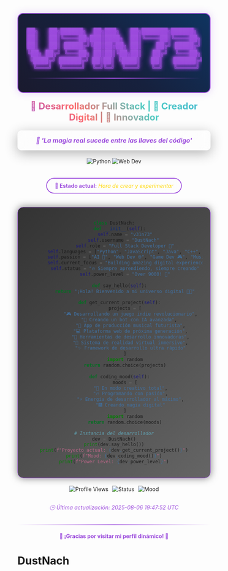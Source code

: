 <!-- BANNER_START -->
<div align="center">

<div align="center">

<!-- Efectos CSS para animaciones -->
<style>
@keyframes glow {
  0%, 100% { text-shadow: 0 0 5px #9D4EDD, 0 0 10px #9D4EDD, 0 0 15px #9D4EDD; }
  50% { text-shadow: 0 0 10px #9D4EDD, 0 0 20px #9D4EDD, 0 0 30px #9D4EDD; }
}
@keyframes float {
  0%, 100% { transform: translateY(0px); }
  50% { transform: translateY(-10px); }
}
@keyframes pulse {
  0%, 100% { opacity: 1; }
  50% { opacity: 0.7; }
}
.glow-text {
  animation: glow 2s ease-in-out infinite;
  color: #9D4EDD;
  font-weight: bold;
}
.float-animation {
  animation: float 3s ease-in-out infinite;
}
.pulse-animation {
  animation: pulse 2s ease-in-out infinite;
}
</style>

<!-- Banner principal con gradiente -->
<div class="float-animation" style="background: linear-gradient(45deg, #1a1a2e, #16213e, #0f3460); padding: 20px; border-radius: 15px; border: 2px solid #9D4EDD; box-shadow: 0 0 20px #9D4EDD40;">

<pre class="glow-text" style="font-size: 16px; line-height: 1.2;">
██╗   ██╗██████╗  ██╗███╗   ██╗███████╗██████╗ 
██║   ██║╚════██╗███║████╗  ██║╚════██║╚════██╗
██║   ██║ █████╔╝╚██║██╔██╗ ██║    ██╔╝ █████╔╝
╚██╗ ██╔╝ ╚═══██╗ ██║██║╚██╗██║   ██╔╝  ╚═══██╗
 ╚████╔╝ ██████╔╝ ██║██║ ╚████║   ██║   ██████╔╝
  ╚═══╝  ╚═════╝  ╚═╝╚═╝  ╚═══╝   ╚═╝   ╚═════╝ 
</pre>

<!-- Línea decorativa animada -->
<div style="height: 3px; background: linear-gradient(90deg, transparent, #9D4EDD, transparent); margin: 15px 0; border-radius: 2px; animation: pulse 1.5s ease-in-out infinite;"></div>

</div>

<!-- Título principal con efectos -->
<h2 class="pulse-animation" style="background: linear-gradient(45deg, #9D4EDD, #FF6B6B, #4ECDC4, #45B7D1); -webkit-background-clip: text; -webkit-text-fill-color: transparent; background-clip: text; font-size: 24px; font-weight: bold; margin: 20px 0;">
🎵 Desarrollador Full Stack | 🌌 Creador Digital | 🌙 Innovador
</h2>

<!-- Cita inspiracional con estilo -->
<div style="background: linear-gradient(135deg, rgba(255,255,255,0.1), rgba(255,255,255,0.05)); backdrop-filter: blur(10px); border-radius: 10px; padding: 15px; margin: 20px 0; border: 1px solid rgba(255,255,255,0.2); box-shadow: 0 8px 32px rgba(0,0,0,0.3);">
<h3 style="color: #9D4EDD; margin: 0; font-style: italic;">🌙 'La magia real sucede entre las llaves del código'</h3>
</div>

<!-- Badges dinámicos -->
<div style="margin: 20px 0;">
<img src="https://img.shields.io/badge/Python-Expert-9D4EDD.svg?style=for-the-badge&logo=python&logoColor=white" alt="Python"/> <img src="https://img.shields.io/badge/Web_Dev-Master-9D4EDD.svg?style=for-the-badge&logo=react&logoColor=white" alt="Web Dev"/>
</div>

<!-- Estado actual con animación -->
<div class="float-animation" style="background: linear-gradient(90deg, rgba(255,255,255,0.1), rgba(255,255,255,0.2), rgba(255,255,255,0.1)); border-radius: 25px; padding: 10px 20px; margin: 15px 0; border: 2px solid #9D4EDD; display: inline-block;">
<strong style="color: #9D4EDD;">🎵 Estado actual:</strong> <em style="color: #FFD700;">Hora de crear y experimentar</em>
</div>

<!-- Sección de código con efectos -->
<div style="background: linear-gradient(135deg, rgba(0,0,0,0.8), rgba(0,0,0,0.6)); border-radius: 15px; padding: 20px; margin: 20px 0; border: 1px solid #9D4EDD; box-shadow: 0 0 20px rgba(0,0,0,0.5);">

```python
class DustNach:
    def __init__(self):
        self.name = "v31n73"
        self.username = "DustNach" 
        self.role = "Full Stack Developer 🚀"
        self.languages = ["Python", "JavaScript", "Java", "C++", "HTML/CSS"]
        self.passion = ["AI 🤖", "Web Dev 🌐", "Game Dev 🎮", "Music Production 🎵"]
        self.current_focus = "Building amazing digital experiences ✨"
        self.status = "🔥 Siempre aprendiendo, siempre creando"
        self.power_level = "Over 9000! 💪"
    
    def say_hello(self):
        return "¡Hola! Bienvenido a mi universo digital 🌌👋"
    
    def get_current_project(self):
        projects = [
            "🎮 Desarrollando un juego indie revolucionario",
            "🤖 Creando un bot con IA avanzada", 
            "🎵 App de producción musical futurista",
            "💻 Plataforma web de próxima generación",
            "🚀 Herramientas de desarrollo innovadoras",
            "🌌 Sistema de realidad virtual inmersivo",
            "✨ Framework de desarrollo ultra rápido"
        ]
        import random
        return random.choice(projects)
    
    def coding_mood(self):
        moods = [
            "🎯 En modo creativo total",
            "🔥 Programando con pasión",
            "⚡ Energia de desarrollador al máximo",
            "🎆 Creando magia digital"
        ]
        import random
        return random.choice(moods)

# Instancia del desarrollador
dev = DustNach()
print(dev.say_hello())
print(f"Proyecto actual: {dev.get_current_project()}")
print(f"Mood: {dev.coding_mood()}")
print(f"Power Level: {dev.power_level}")
```

</div>

<!-- Sección de estadísticas con efectos -->
<div style="display: flex; justify-content: center; gap: 10px; margin: 20px 0; flex-wrap: wrap;">
<img src="https://komarev.com/ghpvc/?username=DustNach&color=9D4EDD&style=for-the-badge&label=Profile+Views" alt="Profile Views" class="pulse-animation"/>
<img src="https://img.shields.io/badge/Status-Active-9D4EDD.svg?style=for-the-badge" alt="Status" class="float-animation"/>
<img src="https://img.shields.io/badge/Mood-Creative-9D4EDD.svg?style=for-the-badge" alt="Mood" class="pulse-animation"/>
</div>

<!-- Timestamp con efectos -->
<div style="background: linear-gradient(90deg, transparent, rgba(255,255,255,0.1), transparent); padding: 10px; border-radius: 10px; margin: 20px 0;">
<em style="color: #9D4EDD; font-size: 14px;">🕒 Última actualización: 2025-08-06 19:47:52 UTC</em>
</div>

<!-- Línea final decorativa -->
<div style="height: 2px; background: linear-gradient(90deg, transparent, #9D4EDD, transparent); margin: 20px 0; border-radius: 1px;"></div>

<!-- Mensaje final -->
<div class="pulse-animation" style="margin: 15px 0;">
<h4 style="color: #9D4EDD; margin: 0;">🌙 ¡Gracias por visitar mi perfil dinámico! 🌙</h4>
</div>

</div>

</div>
<!-- BANNER_END -->

# DustNach

